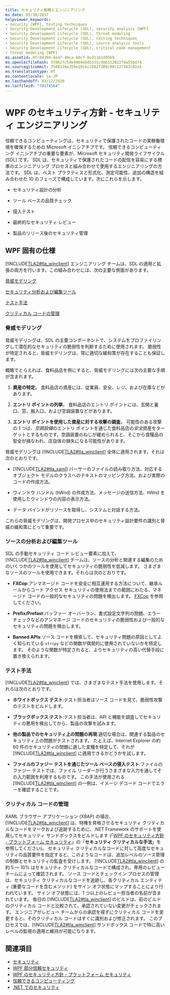 ```yaml
---
title: セキュリティ戦略とエンジニアリング
ms.date: 03/30/2017
helpviewer_keywords:
- security [WPF], testing techniques
- Security Development Lifecycle (SDL), security analysis [WPF]
- Security Development Lifecycle (SDL), threat modeling
- Security Development Lifecycle (SDL), testing techniques
- Security Development Lifecycle (SDL), source analysis tools
- Security Development Lifecycle (SDL), critical code management
- threat modeling [WPF]
ms.assetid: 0fc04394-4e47-49ca-b0cf-8cd1161d95b9
ms.openlocfilehash: 970627c5de4964ebd5331c488152022fda55bd74
ms.sourcegitcommit: 7588136e355e10cbc2582f389c90c127363c02a5
ms.translationtype: HT
ms.contentlocale: ja-JP
ms.lasthandoff: 03/12/2020
ms.locfileid: "79174564"
---
```

# <a name="wpf-security-strategy---security-engineering"></a>WPF のセキュリティ方針 - セキュリティ エンジニアリング
信頼できるコンピューティングは、セキュリティで保護されたコードの実稼働環境を確保するための Microsoft イニシアチブです。 信頼できるコンピューティング イニシアチブの重要な要素が、Microsoft セキュリティ開発ライフサイクル (SDL) です。 SDL は、セキュリティで保護されたコードの配信を容易にする標準のエンジニアリング プロセスと組み合わせて使用するエンジニアリングの方法です。 SDL は、ベスト プラクティスと形式化、測定可能性、追加の構造を組み合わせた 10 のフェーズで構成しています。次にこれらを示します。  
  
- セキュリティ設計の分析  
  
- ツール ベースの品質チェック  
  
- 侵入テスト  
  
- 最終的なセキュリティ レビュー  
  
- 製品のリリース後のセキュリティ管理  
  
## <a name="wpf-specifics"></a>WPF 固有の仕様  
 [!INCLUDE[TLA2#tla_winclient](../../../includes/tla2sharptla-winclient-md.md)] エンジニアリング チームは、SDL の適用と拡張の両方を行います。この組み合わせには、次の主要な側面があります。  
  
 [脅威モデリング](#threat_modeling)  
  
 [セキュリティ分析および編集ツール](#tools)  
  
 [テスト手法](#techniques)  
  
 [クリティカル コードの管理](#critical_code)  
  
<a name="threat_modeling"></a>
### <a name="threat-modeling"></a>脅威モデリング  
 脅威モデリングは、SDL の主要コンポーネントで、システムをプロファイリングして潜在的なセキュリティの脆弱性を判断するために使用されます。 脆弱性が特定されると、脅威モデリングは、常に適切な緩和策が存在することも保証します。  
  
 概略でとらえれば、食料品店を例にすると、脅威モデリングには次の主要な手順が含まれます。  
  
1. **資産の特定**。 食料品店の資産には、従業員、安全、レジ、および在庫などがあります。  
  
2. **エントリ ポイントの列挙**。 食料品店のエントリ ポイントには、玄関と裏口、窓、搬入口、および空調装置などがあります。  
  
3. **エントリ ポイントを使用した資産に対する攻撃の調査**。 可能性のある攻撃の 1 つは、*空調設備*のエントリ ポイントを通じた食料品店の*安全*資産をターゲットとするものです。空調装置のねじが緩められると、そこから食糧品の安全が損なわれ、店自体の損失になる可能性があります。  
  
 脅威モデリングは [!INCLUDE[TLA2#tla_winclient](../../../includes/tla2sharptla-winclient-md.md)] 全体に適用されます。それは次のとおりです。  
  
- [!INCLUDE[TLA2#tla_xaml](../../../includes/tla2sharptla-xaml-md.md)] パーサーのファイルの読み取り方法、対応するオブジェクト モデルのクラスへのテキストのマッピング方法、および実際のコードの作成方法。  
  
- ウィンドウ ハンドル (hWnd) の作成方法、メッセージの送信方法、hWnd を使用したウィンドウの内容の表示方法。  
  
- データ バインドがリソースを取得し、システムと対話する方法。  
  
 これらの脅威モデリングは、開発プロセス中のセキュリティ設計要件の識別と脅威の緩和策にとって重要です。  
  
<a name="tools"></a>
### <a name="source-analysis-and-editing-tools"></a>ソースの分析および編集ツール  
 SDL の手動セキュリティ コード レビュー要素に加えて、[!INCLUDE[TLA2#tla_winclient](../../../includes/tla2sharptla-winclient-md.md)] チームは、ソースの分析と関連する編集のためのいくつかのツールを使用してセキュリティの脆弱性を低減します。 さまざまなソースのツールを使用できます。それらは次のとおりです。  
  
- **FXCop**:アンマネージド コードを安全に相互運用する方法について、継承ルールからコード アクセス セキュリティの使用法までの範囲にわたる、マネージド コードの一般的なセキュリティの問題を検出します。 [FXCop](https://docs.microsoft.com/previous-versions/dotnet/netframework-3.0/bb429476%28v=vs.80%29) を参照してください。  
  
- **Prefix/Prefast**:バッファー オーバーラン、書式設定文字列の問題、エラー チェックなどのアンマネージ コードのセキュリティの脆弱性および一般的なセキュリティの問題を検出します。  
  
- **Banned APIs**:ソース コードを検索して、セキュリティ問題の原因としてよく知られている `strcpy` などの関数が偶発的に使用されていないかを特定します。 そのような関数が特定されると、よりセキュリティの高い代替手段に置き換えられます。  
  
<a name="techniques"></a>
### <a name="testing-techniques"></a>テスト手法  
 [!INCLUDE[TLA2#tla_winclient](../../../includes/tla2sharptla-winclient-md.md)] では、さまざまなテスト手法を使用します。それらは次のとおりです。  
  
- **ホワイトボックス テスト**:テスト担当者はソース コードを見て、脆弱性攻撃のテストをビルドします。
  
- **ブラックボックス テスト**:テスト担当者は、API と機能を調査してセキュリティの悪用を検出してから、製品の攻撃を試みます。  
  
- **他の製品でのセキュリティ上の問題の再現**:適切な場合は、関連する製品のセキュリティ上の問題がテストされます。 たとえば、Internet Explorer の約 60 件のセキュリティの問題に適した変種を特定して、それが [!INCLUDE[TLA2#tla_winclient](../../../includes/tla2sharptla-winclient-md.md)] に適用できるかどうかを試します。  
  
- **ファイルのファジー テストを通じたツール ベースの侵入テスト**:ファイルのファジー テストでは、ファイル リーダーが行うさまざまな入力を通してその入力範囲を利用するものです。 この手法が使用される [!INCLUDE[TLA2#tla_winclient](../../../includes/tla2sharptla-winclient-md.md)] の一例は、イメージ デコード コードでエラーを確認することです。  
  
<a name="critical_code"></a>
### <a name="critical-code-management"></a>クリティカル コードの管理  
 XAML ブラウザー アプリケーション (XBAP) の場合、[!INCLUDE[TLA2#tla_winclient](../../../includes/tla2sharptla-winclient-md.md)] は、特権を昇格させるセキュリティ クリティカルなコードをマークおよび追跡するために、.NET Framework のサポートを使用してセキュリティ サンドボックスをビルドします (「[WPF のセキュリティ方針 - プラットフォーム セキュリティ](wpf-security-strategy-platform-security.md)」の「**セキュリティ クリティカルな手法**」を参照してください)。 セキュリティ クリティカルなコードに対して高度なセキュリティの品質要件を指定すると、このようなコードは、追加レベルのソース管理の制御とセキュリティの監査を受けします。 [!INCLUDE[TLA2#tla_winclient](../../../includes/tla2sharptla-winclient-md.md)] の約 5 ～ 10% はセキュリティ クリティカルなコードで構成され、専用のレビュー チームによって確認されます。 ソース コードとチェックイン プロセスの管理は、セキュリティ クリティカルなコードを追跡し、各クリティカル エンティティ (重要なコードを含むメソッド) をサイン オフ状態にマップすることにより行われています。 サイン オフ状態には、1 つ以上のレビュー担当者の名前が含まれています。 毎日の [!INCLUDE[TLA2#tla_winclient](../../../includes/tla2sharptla-winclient-md.md)] のビルドは、前のビルドのクリティカル コードと比較されて、承認されていない変更がチェックされます。 エンジニアがレビュー チームからの承認を得ずにクリティカル コードを変更すると、そのクリティカル コードはすぐに識別および修正されます。 このプロセスでは、[!INCLUDE[TLA2#tla_winclient](../../../includes/tla2sharptla-winclient-md.md)] サンドボックス コードで特に高いレベルの監視の適用と維持が可能になります。  
  
## <a name="see-also"></a>関連項目

- [セキュリティ](security-wpf.md)
- [WPF 部分信頼セキュリティ](wpf-partial-trust-security.md)
- [WPF のセキュリティ方針 - プラットフォーム セキュリティ](wpf-security-strategy-platform-security.md)
- [信頼できるコンピューティング](https://www.microsoft.com/mscorp/twc/default.mspx)
- [.NET でのセキュリティ](../../standard/security/index.md)
